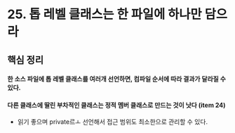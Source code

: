 # 25. 톱 레벨 클래스는 한 파일에 하나만 담으라

## 핵심 정리
#### 한 소스 파일에 톱 레벨 클래스를 여러개 선언하면, 컴파일 순서에 따라 결과가 달라질 수 있다.
#### 다른 클래스에 딸린 부차적인 클래스는 정적 멤버 클래스로 만드는 것이 낫다 (item 24)
 * 읽기 좋으며 private르ㅗ 선언해서 접근 범위도 최소한으로 관리할 수 있다.
